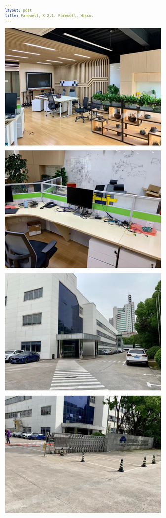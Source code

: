```yaml
---
layout: post
title: Farewell, X-2.1. Farewell, Hasco.
---
```


![farewellhasco1](https://github.com/dupidog/dupidog.github.io/blob/master/images/farewell-hasco-1.jpg?raw=true)

![farewellhasco2](https://github.com/dupidog/dupidog.github.io/blob/master/images/farewell-hasco-2.jpg?raw=true)

![farewellhasco3](https://github.com/dupidog/dupidog.github.io/blob/master/images/farewell-hasco-3.jpg?raw=true)

![farewellhasco4](https://github.com/dupidog/dupidog.github.io/blob/master/images/farewell-hasco-4.jpg?raw=true)

